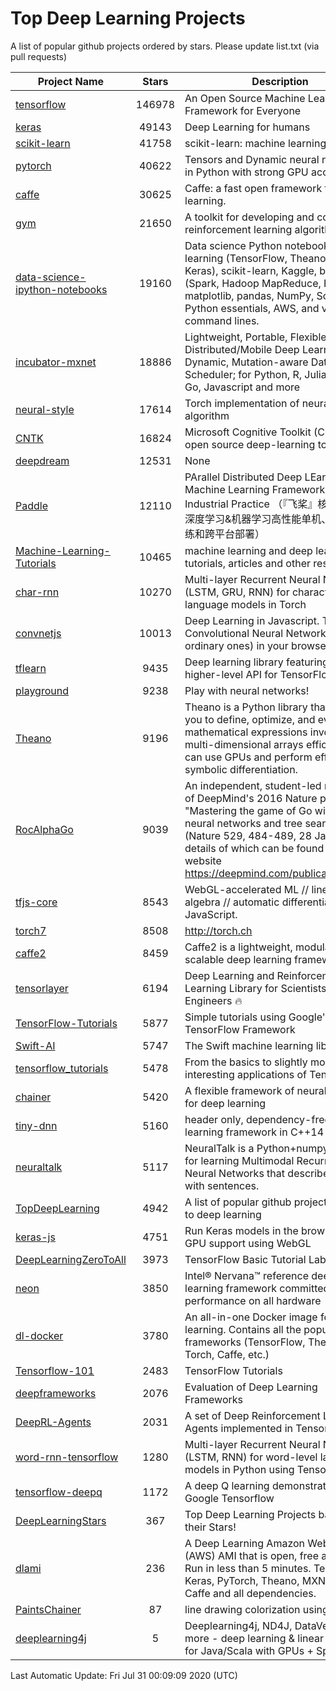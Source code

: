 # Top Deep Learning Projects
A list of popular github projects ordered by stars.
Please update list.txt (via pull requests)

|Project Name| Stars | Description |
| ---------- |:-----:| ----------- |
| [tensorflow](https://github.com/tensorflow/tensorflow) | 146978 | An Open Source Machine Learning Framework for Everyone |
| [keras](https://github.com/keras-team/keras) | 49143 | Deep Learning for humans |
| [scikit-learn](https://github.com/scikit-learn/scikit-learn) | 41758 | scikit-learn: machine learning in Python |
| [pytorch](https://github.com/pytorch/pytorch) | 40622 | Tensors and Dynamic neural networks in Python with strong GPU acceleration |
| [caffe](https://github.com/BVLC/caffe) | 30625 | Caffe: a fast open framework for deep learning. |
| [gym](https://github.com/openai/gym) | 21650 | A toolkit for developing and comparing reinforcement learning algorithms. |
| [data-science-ipython-notebooks](https://github.com/donnemartin/data-science-ipython-notebooks) | 19160 | Data science Python notebooks: Deep learning (TensorFlow, Theano, Caffe, Keras), scikit-learn, Kaggle, big data (Spark, Hadoop MapReduce, HDFS), matplotlib, pandas, NumPy, SciPy, Python essentials, AWS, and various command lines. |
| [incubator-mxnet](https://github.com/apache/incubator-mxnet) | 18886 | Lightweight, Portable, Flexible Distributed/Mobile Deep Learning with Dynamic, Mutation-aware Dataflow Dep Scheduler; for Python, R, Julia, Scala, Go, Javascript and more |
| [neural-style](https://github.com/jcjohnson/neural-style) | 17614 | Torch implementation of neural style algorithm |
| [CNTK](https://github.com/microsoft/CNTK) | 16824 | Microsoft Cognitive Toolkit (CNTK), an open source deep-learning toolkit |
| [deepdream](https://github.com/google/deepdream) | 12531 | None |
| [Paddle](https://github.com/PaddlePaddle/Paddle) | 12110 | PArallel Distributed Deep LEarning: Machine Learning Framework from Industrial Practice （『飞桨』核心框架，深度学习&机器学习高性能单机、分布式训练和跨平台部署） |
| [Machine-Learning-Tutorials](https://github.com/ujjwalkarn/Machine-Learning-Tutorials) | 10465 | machine learning and deep learning tutorials, articles and other resources  |
| [char-rnn](https://github.com/karpathy/char-rnn) | 10270 | Multi-layer Recurrent Neural Networks (LSTM, GRU, RNN) for character-level language models in Torch |
| [convnetjs](https://github.com/karpathy/convnetjs) | 10013 | Deep Learning in Javascript. Train Convolutional Neural Networks (or ordinary ones) in your browser. |
| [tflearn](https://github.com/tflearn/tflearn) | 9435 | Deep learning library featuring a higher-level API for TensorFlow. |
| [playground](https://github.com/tensorflow/playground) | 9238 | Play with neural networks! |
| [Theano](https://github.com/Theano/Theano) | 9196 | Theano is a Python library that allows you to define, optimize, and evaluate mathematical expressions involving multi-dimensional arrays efficiently. It can use GPUs and perform efficient symbolic differentiation. |
| [RocAlphaGo](https://github.com/Rochester-NRT/RocAlphaGo) | 9039 | An independent, student-led replication of DeepMind's 2016 Nature publication, "Mastering the game of Go with deep neural networks and tree search" (Nature 529, 484-489, 28 Jan 2016), details of which can be found on their website https://deepmind.com/publications.html. |
| [tfjs-core](https://github.com/tensorflow/tfjs-core) | 8543 | WebGL-accelerated ML // linear algebra // automatic differentiation for JavaScript. |
| [torch7](https://github.com/torch/torch7) | 8508 | http://torch.ch |
| [caffe2](https://github.com/facebookarchive/caffe2) | 8459 | Caffe2 is a lightweight, modular, and scalable deep learning framework. |
| [tensorlayer](https://github.com/tensorlayer/tensorlayer) | 6194 | Deep Learning and Reinforcement Learning Library for Scientists and Engineers 🔥 |
| [TensorFlow-Tutorials](https://github.com/nlintz/TensorFlow-Tutorials) | 5877 | Simple tutorials using Google's TensorFlow Framework |
| [Swift-AI](https://github.com/Swift-AI/Swift-AI) | 5747 | The Swift machine learning library. |
| [tensorflow_tutorials](https://github.com/pkmital/tensorflow_tutorials) | 5478 | From the basics to slightly more interesting applications of Tensorflow |
| [chainer](https://github.com/chainer/chainer) | 5420 | A flexible framework of neural networks for deep learning |
| [tiny-dnn](https://github.com/tiny-dnn/tiny-dnn) | 5160 | header only, dependency-free deep learning framework in C++14 |
| [neuraltalk](https://github.com/karpathy/neuraltalk) | 5117 | NeuralTalk is a Python+numpy project for learning Multimodal Recurrent Neural Networks that describe images with sentences. |
| [TopDeepLearning](https://github.com/aymericdamien/TopDeepLearning) | 4942 | A list of popular github projects related to deep learning |
| [keras-js](https://github.com/transcranial/keras-js) | 4751 | Run Keras models in the browser, with GPU support using WebGL |
| [DeepLearningZeroToAll](https://github.com/hunkim/DeepLearningZeroToAll) | 3973 | TensorFlow Basic Tutorial Labs |
| [neon](https://github.com/NervanaSystems/neon) | 3850 | Intel® Nervana™ reference deep learning framework committed to best performance on all hardware |
| [dl-docker](https://github.com/floydhub/dl-docker) | 3780 | An all-in-one Docker image for deep learning. Contains all the popular DL frameworks (TensorFlow, Theano, Torch, Caffe, etc.) |
| [Tensorflow-101](https://github.com/sjchoi86/Tensorflow-101) | 2483 | TensorFlow Tutorials |
| [deepframeworks](https://github.com/zer0n/deepframeworks) | 2076 | Evaluation of Deep Learning Frameworks |
| [DeepRL-Agents](https://github.com/awjuliani/DeepRL-Agents) | 2031 | A set of Deep Reinforcement Learning Agents implemented in Tensorflow. |
| [word-rnn-tensorflow](https://github.com/hunkim/word-rnn-tensorflow) | 1280 | Multi-layer Recurrent Neural Networks (LSTM, RNN) for word-level language models in Python using TensorFlow. |
| [tensorflow-deepq](https://github.com/siemanko/tensorflow-deepq) | 1172 | A deep Q learning demonstration using Google Tensorflow |
| [DeepLearningStars](https://github.com/hunkim/DeepLearningStars) | 367 | Top Deep Learning Projects based on their Stars! |
| [dlami](https://github.com/ritchieng/dlami) | 236 | A Deep Learning Amazon Web Service (AWS) AMI that is open, free and works. Run in less than 5 minutes. TensorFlow, Keras, PyTorch, Theano, MXNet, CNTK, Caffe and all dependencies. |
| [PaintsChainer](https://github.com/taizan/PaintsChainer) | 87 | line drawing colorization using chainer |
| [deeplearning4j](https://github.com/deeplearning4j/deeplearning4j) | 5 | Deeplearning4j, ND4J, DataVec and more - deep learning & linear algebra for Java/Scala with GPUs + Spark |

Last Automatic Update: Fri Jul 31 00:09:09 2020 (UTC)
